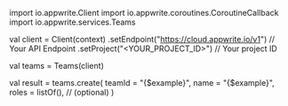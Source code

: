 import io.appwrite.Client
import io.appwrite.coroutines.CoroutineCallback
import io.appwrite.services.Teams

val client = Client(context)
    .setEndpoint("https://cloud.appwrite.io/v1") // Your API Endpoint
    .setProject("<YOUR_PROJECT_ID>") // Your project ID

val teams = Teams(client)

val result = teams.create(
    teamId = "{$example}", 
    name = "{$example}", 
    roles = listOf(), // (optional)
)